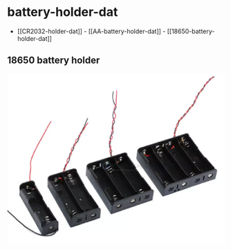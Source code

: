 
# battery-holder-dat

- [[CR2032-holder-dat]] - [[AA-battery-holder-dat]] - [[18650-battery-holder-dat]]

## 18650 battery holder 

![](2025-08-30-16-22-09.png)

